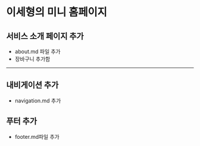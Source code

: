 # 이세형의 미니 홈페이지

## 서비스 소개 페이지 추가
- about.md 파일 추가
- 장바구니 추가함
---

## 내비게이션 추가
- navigation.md 추가

## 푸터 추가
- footer.md파일 추가